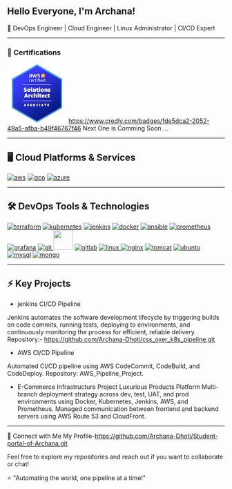 ## Hello Everyone, I'm Archana!

🚀 DevOps Engineer | Cloud Engineer | Linux Administrator | CI/CD Expert

***
### 🌟 Certifications
![AWS Certified Solutions Architect – Associate](https://github.com/Shantanu20000/Shantanu20000/blob/main/aws-certified-solutions-architect-associate%20(1).png) 
https://www.credly.com/badges/fde5dca2-2052-49a5-afba-b49f46767f46      Next One is Comming Soon ...

***
## 🖥️ Cloud Platforms & Services

<p align="left"> <a href="https://github.com/Archana-Dhoti/AWS_Pipeline_Project.git" target="_blank"> <img src="https://www.vectorlogo.zone/logos/amazon_aws/amazon_aws-icon.svg" alt="aws" width="40" height="40"/></a> <a href="https://cloud.google.com/" target="_blank"> <img src="https://www.vectorlogo.zone/logos/google_cloud/google_cloud-icon.svg" alt="gcp" width="40" height="40"/></a> <a href="https://azure.microsoft.com/" target="_blank"> <img src="https://www.vectorlogo.zone/logos/microsoft_azure/microsoft_azure-icon.svg" alt="azure" width="40" height="40"/></a> </p>

***
## 🛠️ DevOps Tools & Technologies

<a href="https://github.com/Archana-Dhoti/Terraform.git" target="_blank"> <img src="https://www.vectorlogo.zone/logos/terraformio/terraformio-icon.svg" alt="terraform" width="40" height="40"/></a> <a href="https://github.com/Archana-Dhoti/K8s_3Teir_StudentApp_Project.git" target="_blank"> <img src="https://www.vectorlogo.zone/logos/kubernetes/kubernetes-icon.svg" alt="kubernetes" width="40" height="40"/></a> <a href="https://github.com/Archana-Dhoti/Jenkins.git" target="_blank"> <img src="https://www.vectorlogo.zone/logos/jenkins/jenkins-icon.svg" alt="jenkins" width="40" height="40"/></a> <a href="https://github.com/Archana-Dhoti/Docker.git" target="_blank"> <img src="https://www.vectorlogo.zone/logos/docker/docker-icon.svg" alt="docker" width="52" height="52"/></a> <a href="https://github.com/Archana-Dhoti/Ansible.git" target="_blank"> <img src="https://www.vectorlogo.zone/logos/ansible/ansible-icon.svg" alt="ansible" width="40" height="40"/></a> <a href="https://github.com/Archana-Dhoti/Prometheus-Grafana.git" target="_blank"> <img src="https://www.vectorlogo.zone/logos/prometheusio/prometheusio-icon.svg" alt="prometheus" width="40" height="40"/></a> <a href="https://github.com/Archana-Dhoti/Prometheus-Grafana.git" target="_blank"> <img src="https://www.vectorlogo.zone/logos/grafana/grafana-icon.svg" alt="grafana" width="40" height="40"/></a> <a href="https://git-scm.com/" target="_blank"> <img src="https://www.vectorlogo.zone/logos/git-scm/git-scm-icon.svg" alt="git" width="40" height="40"/> </a> <a href="https://github.com/Archana-Dhoti/Docker.git/" target="_blank"> <img src="https://www.vectorlogo.zone/logos/github/github-icon.svg" width="45" height="45"/></a> <a href="https://github.com/Archana-Dhoti/GitLab_CI-Cd_Project.git" target="_blank"> <img src="https://www.vectorlogo.zone/logos/gitlab/gitlab-icon.svg" alt="gitlab" width="40" height="40"/></a> <a href="https://www.linux.org/" target="_blank"> <img src="https://www.vectorlogo.zone/logos/linux/linux-icon.svg" alt="linux" width="40" height="40"/> </a> <a href="https://nginx.org/en/" target="_blank"> <img src="https://www.vectorlogo.zone/logos/nginx/nginx-icon.svg" alt="nginx" width="40" height="45"/></a> <a href="https://tomcat.apache.org/" target="_blank"> <img src="https://www.vectorlogo.zone/logos/apache_tomcat/apache_tomcat-icon.svg" alt="tomcat" width="45" height="45"/></a> <a href="https://ubuntu.com/" target="_blank"> <img src="https://www.vectorlogo.zone/logos/ubuntu/ubuntu-icon.svg" alt="ubuntu" width="40" height="40"/></a> <a href="https://github.com/Archana-Dhoti/K8s_3Teir_StudentApp_Project.git" target="_blank"> <img src="https://www.vectorlogo.zone/logos/mysql/mysql-official.svg" alt="mysql" width="50" height="50"/></a> <a href="https://www.mongodb.com/" target="_blank"> <img src="https://www.vectorlogo.zone/logos/mongodb/mongodb-ar21.svg" alt="mongo" width="62" height="52"/></a>

***
## ⚡ Key Projects
- jenkins CI/CD Pipeline

Jenkins automates the software development lifecycle by triggering builds on code commits, running tests, deploying to environments, and continuously monitoring the process for efficient, reliable delivery.
Repository:- https://github.com/Archana-Dhoti/css_oxer_k8s_pipeline.git

- AWS CI/CD Pipeline

Automated CI/CD pipeline using AWS CodeCommit, CodeBuild, and CodeDeploy. Repository: AWS_Pipeline_Project.

- E-Commerce Infrastructure Project
Luxurious Products Platform Multi-branch deployment strategy across dev, test, UAT, and prod environments using Docker, Kubernetes, Jenkins, AWS, and Prometheus. Managed communication between frontend and backend servers using AWS Route 53 and CloudFront.

***
🔗 Connect with Me
My Profile-https://github.com/Archana-Dhoti/Student-portal-of-Archana.git

Feel free to explore my repositories and reach out if you want to collaborate or chat!

⭐️ "Automating the world, one pipeline at a time!"
